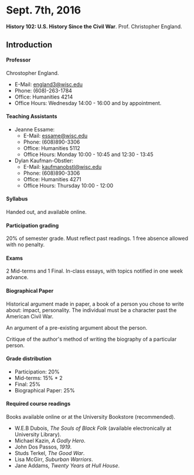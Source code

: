 Sept. 7th, 2016
===============

**History 102: U.S. History Since the Civil War**. Prof. Christopher England.

Introduction
------------

#### Professor

Chrostopher England.

- E-Mail: england3@wisc.edu
- Phone: (608)-263-1784
- Office: Humanities 4214
- Office Hours: Wednesday 14:00 - 16:00 and by appointment.

#### Teaching Assistants

- Jeanne Essame:
  - E-Mail: essame@wisc.edu
  - Phone: (608)890-3306
  - Office: Humanities 5112
  - Office Hours: Monday 10:00 - 10:45 and 12:30 - 13:45
- Dylan Kaufman-Obstler:
  - E-Mail: kaufmanobstl@wisc.edu
  - Phone: (608)890-3306
  - Office: Humanities 4271
  - Office Hours: Thursday 10:00 - 12:00

#### Syllabus

Handed out, and available online.

#### Participation grading

20% of semester grade. Must reflect past readings. 1 free absence allowed with no penalty.

#### Exams

2 Mid-terms and 1 Final. In-class essays, with topics notified in one week advance.

#### Biographical Paper

Historical argument made in paper, a book of a person you chose to write about: impact, personality. The individual must be a character past the American Civil War.

An argument of a pre-existing argument about the person.

Critique of the author's method of writing the biography of a particular person.

#### Grade distribution

- Participation: 20%
- Mid-terms: 15% * 2
- Final: 25%
- Biographical Paper: 25%

#### Required course readings

Books available online or at the University Bookstore (recommended).

- W.E.B Dubois, *The Souls of Black Folk* (available electronically at University Library).
- Michael Kazin, *A Godly Hero*.
- John Dos Passos, *1919*.
- Studs Terkel, *The Good War*.
- Lisa McGirr, *Suburban Warriors*.
- Jane Addams, *Twenty Years at Hull House*.
